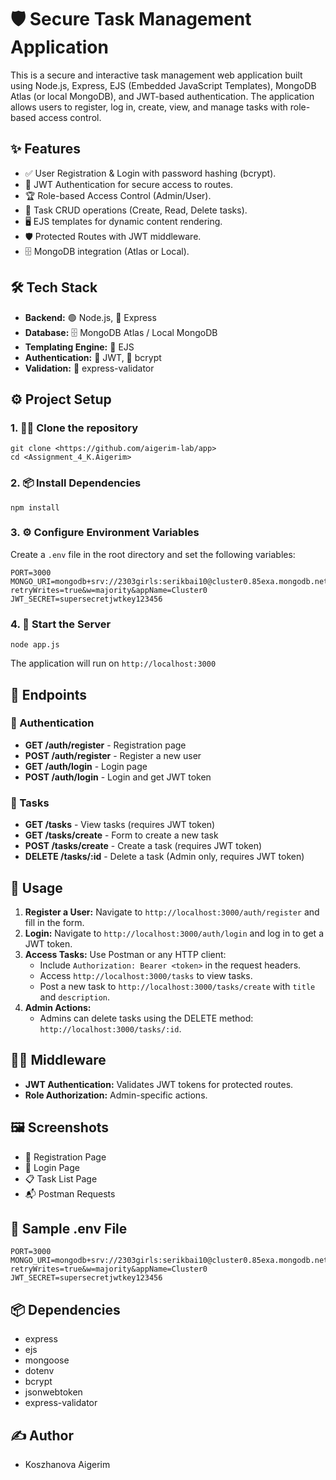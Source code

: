 # 🛡️ Secure Task Management Application

This is a secure and interactive task management web application built using Node.js, Express, EJS (Embedded JavaScript Templates), MongoDB Atlas (or local MongoDB), and JWT-based authentication. The application allows users to register, log in, create, view, and manage tasks with role-based access control.

## ✨ Features
- ✅ User Registration & Login with password hashing (bcrypt).
- 🔐 JWT Authentication for secure access to routes.
- 🏆 Role-based Access Control (Admin/User).
- 📝 Task CRUD operations (Create, Read, Delete tasks).
- 🖥️ EJS templates for dynamic content rendering.
- 🛡️ Protected Routes with JWT middleware.
- 🗄️ MongoDB integration (Atlas or Local).

## 🛠️ Tech Stack
- **Backend:** 🟢 Node.js, 🚀 Express
- **Database:** 🗄️ MongoDB Atlas / Local MongoDB
- **Templating Engine:** 📄 EJS
- **Authentication:** 🔑 JWT, 🔄 bcrypt
- **Validation:** 🧼 express-validator

## ⚙️ Project Setup

### 1. 🧑‍💻 Clone the repository
```
git clone <https://github.com/aigerim-lab/app>
cd <Assignment_4_K.Aigerim>
```

### 2. 📦 Install Dependencies
```
npm install
```

### 3. ⚙️ Configure Environment Variables
Create a `.env` file in the root directory and set the following variables:
```
PORT=3000
MONGO_URI=mongodb+srv://2303girls:serikbai10@cluster0.85exa.mongodb.net/sample_mflix?retryWrites=true&w=majority&appName=Cluster0
JWT_SECRET=supersecretjwtkey123456

```


### 4. 🚀 Start the Server
```
node app.js
```
The application will run on `http://localhost:3000`

## 🔗 Endpoints

### 🔐 Authentication
- **GET /auth/register** - Registration page
- **POST /auth/register** - Register a new user
- **GET /auth/login** - Login page
- **POST /auth/login** - Login and get JWT token

### 📝 Tasks
- **GET /tasks** - View tasks (requires JWT token)
- **GET /tasks/create** - Form to create a new task
- **POST /tasks/create** - Create a task (requires JWT token)
- **DELETE /tasks/:id** - Delete a task (Admin only, requires JWT token)

## 📝 Usage
1. **Register a User:** Navigate to `http://localhost:3000/auth/register` and fill in the form.
2. **Login:** Navigate to `http://localhost:3000/auth/login` and log in to get a JWT token.
3. **Access Tasks:** Use Postman or any HTTP client:
   - Include `Authorization: Bearer <token>` in the request headers.
   - Access `http://localhost:3000/tasks` to view tasks.
   - Post a new task to `http://localhost:3000/tasks/create` with `title` and `description`.
4. **Admin Actions:**
   - Admins can delete tasks using the DELETE method: `http://localhost:3000/tasks/:id`.

## 🧑‍💻 Middleware
- **JWT Authentication:** Validates JWT tokens for protected routes.
- **Role Authorization:** Admin-specific actions.

## 🖼️ Screenshots
- 📝 Registration Page
- 🔐 Login Page
- 📋 Task List Page
- 📬 Postman Requests

## 🧪 Sample .env File
```
PORT=3000
MONGO_URI=mongodb+srv://2303girls:serikbai10@cluster0.85exa.mongodb.net/sample_mflix?retryWrites=true&w=majority&appName=Cluster0
JWT_SECRET=supersecretjwtkey123456

```

## 📦 Dependencies
- express
- ejs
- mongoose
- dotenv
- bcrypt
- jsonwebtoken
- express-validator

## ✍️ Author
- Koszhanova Aigerim



